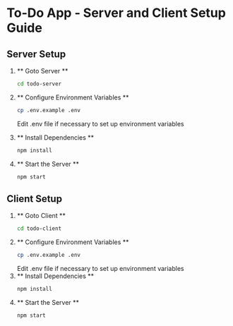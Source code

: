 # To-Do App - Server and Client Setup Guide

## Server Setup

1. ** Goto Server **
   ```bash
   cd todo-server
   ```
2. ** Configure Environment Variables **

   ```bash
   cp .env.example .env
   ```

   Edit .env file if necessary to set up environment variables

3. ** Install Dependencies **
   ```bash
   npm install
   ```
4. ** Start the Server **
   ```bash
   npm start
   ```

## Client Setup

1. ** Goto Client **
   ```bash
   cd todo-client
   ```
2. ** Configure Environment Variables **
   ```bash
   cp .env.example .env
   ```
   Edit .env file if necessary to set up environment variables
3. ** Install Dependencies **
   ```bash
   npm install
   ```
4. ** Start the Server **
   ```bash
   npm start
   ```
